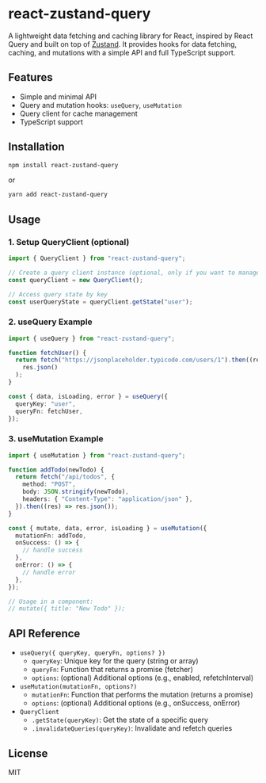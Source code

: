 # react-zustand-query

A lightweight data fetching and caching library for React, inspired by React Query and built on top of [Zustand](https://github.com/pmndrs/zustand). It provides hooks for data fetching, caching, and mutations with a simple API and full TypeScript support.

## Features

- Simple and minimal API
- Query and mutation hooks: `useQuery`, `useMutation`
- Query client for cache management
- TypeScript support

## Installation

```bash
npm install react-zustand-query
```

or

```bash
yarn add react-zustand-query
```

## Usage

### 1. Setup QueryClient (optional)

```typescript
import { QueryClient } from "react-zustand-query";

// Create a query client instance (optional, only if you want to manage cache directly)
const queryClient = new QueryClient();

// Access query state by key
const userQueryState = queryClient.getState("user");
```

### 2. useQuery Example

```typescript
import { useQuery } from "react-zustand-query";

function fetchUser() {
  return fetch("https://jsonplaceholder.typicode.com/users/1").then((res) =>
    res.json()
  );
}

const { data, isLoading, error } = useQuery({
  queryKey: "user",
  queryFn: fetchUser,
});
```

### 3. useMutation Example

```typescript
import { useMutation } from "react-zustand-query";

function addTodo(newTodo) {
  return fetch("/api/todos", {
    method: "POST",
    body: JSON.stringify(newTodo),
    headers: { "Content-Type": "application/json" },
  }).then((res) => res.json());
}

const { mutate, data, error, isLoading } = useMutation({
  mutationFn: addTodo,
  onSuccess: () => {
    // handle success
  },
  onError: () => {
    // handle error
  },
});

// Usage in a component:
// mutate({ title: "New Todo" });
```

## API Reference

- `useQuery({ queryKey, queryFn, options? })`
  - `queryKey`: Unique key for the query (string or array)
  - `queryFn`: Function that returns a promise (fetcher)
  - `options`: (optional) Additional options (e.g., enabled, refetchInterval)
- `useMutation(mutationFn, options?)`
  - `mutationFn`: Function that performs the mutation (returns a promise)
  - `options`: (optional) Additional options (e.g., onSuccess, onError)
- `QueryClient`
  - `.getState(queryKey)`: Get the state of a specific query
  - `.invalidateQueries(queryKey)`: Invalidate and refetch queries

## License

MIT
